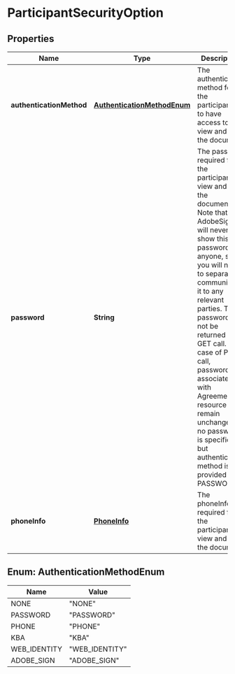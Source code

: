 
# ParticipantSecurityOption

## Properties
Name | Type | Description | Notes
------------ | ------------- | ------------- | -------------
**authenticationMethod** | [**AuthenticationMethodEnum**](#AuthenticationMethodEnum) | The authentication method for the participants to have access to view and sign the document |  [optional]
**password** | **String** | The password required for the participant to view and sign the document. Note that AdobeSign will never show this password to anyone, so you will need to separately communicate it to any relevant parties. The password will not be returned in GET call. In case of PUT call, password associated with Agreement resource will remain unchanged if no password is specified but authentication method is provided as PASSWORD |  [optional]
**phoneInfo** | [**PhoneInfo**](PhoneInfo.md) | The phoneInfo required for the participant to view and sign the document |  [optional]


<a name="AuthenticationMethodEnum"></a>
## Enum: AuthenticationMethodEnum
Name | Value
---- | -----
NONE | &quot;NONE&quot;
PASSWORD | &quot;PASSWORD&quot;
PHONE | &quot;PHONE&quot;
KBA | &quot;KBA&quot;
WEB_IDENTITY | &quot;WEB_IDENTITY&quot;
ADOBE_SIGN | &quot;ADOBE_SIGN&quot;



